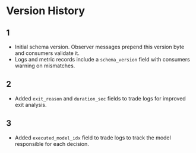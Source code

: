 # Version History

## 1
- Initial schema version. Observer messages prepend this version byte and consumers validate it.
- Logs and metric records include a `schema_version` field with consumers warning on mismatches.

## 2
- Added `exit_reason` and `duration_sec` fields to trade logs for improved exit analysis.

## 3
- Added `executed_model_idx` field to trade logs to track the model responsible for each decision.
